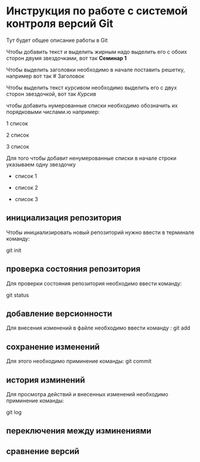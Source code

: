 # Инструкция по работе с системой контроля версий Git

Тут будет общее описание работы в Git

Чтобы добавить текст и выделить жирным надо выделить его с обоих сторон двумя звездочками, вот так **Семинар 1**

Чтобы выделить заголовки необходимо в начале поставить решетку, например вот так # Заголовок

Чтобы выделить текст курсивом необходимо выделить его с двух сторон звездочкой, вот так *Курсив*

чтобы добавить нумерованные списки необходимо обозначить их порядковыми числами.ю например:

1 список

2 список

3 список

Для того чтобы добавит ненумерованные списки в начале строки указываем одну звездочку

* список 1

* список 2

* список 3

## инициализация репозитория

Чтобы инициализировать новый репозиторий нужно ввести в терминале команду:

  git init

## проверка состояния репозитория

Для проверки состояния репозитория необходимо ввести команду:

git status

## добавление версионности

Для внесения изменений в файле необходимо ввести команду : git add

## сохранение изменений

Для этого необходимо приминение команды: git commit

## история изминений

Для просмотра действий и внесенных изменений необходимо приминение команды:

git log

## переключения между изминениями

## сравнение версий

##